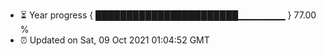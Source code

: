 - ⏳ Year progress { ███████████████████████▁▁▁▁▁▁▁ } 77.00 %
- ⏰ Updated on Sat, 09 Oct 2021 01:04:52 GMT

